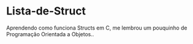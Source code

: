 # Lista-de-Struct

Aprendendo como funciona Structs em C, me lembrou um pouquinho de Programação Orientada a Objetos..

